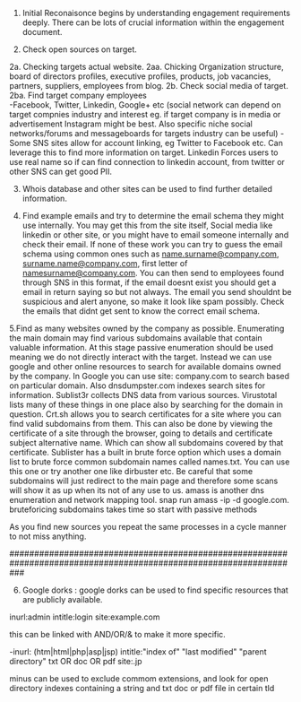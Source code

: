 
1. Initial Reconaisonce begins by understanding engagement requirements deeply. There can be lots of crucial information within the engagement document.

2. Check open sources on target.

  2a. Checking targets actual website.
      2aa. Chicking Organization structure, board of directors profiles, executive profiles, products, job vacancies, partners, suppliers, employees from blog.
  2b. Check social media of target.
      2ba. Find target company employees  
            -Facebook, Twitter, Linkedin, Google+ etc (social network can depend on target compnies industry and interest eg. if target company is in media or advertisement Instagram might be best. Also specific niche social networks/forums and messageboards for targets industry can be useful)
            - Some SNS sites allow for account linking, eg Twitter to Facebook etc. Can leverage this to find more information on target. Linkedin Forces users to use real name so if can find connection to linkedin account, from twitter or other SNS can get good PII.

3. Whois database and other sites can be used to find further detailed information. 

4. Find example emails and try to determine the email schema they might use internally. You may get this from the site itself, Social media like linkedin or other site, or you might have to email someone internally and check their email. If none of these work you can try to guess the email schema using common ones such as name.surname@company.com, surname.name@company.com, first letter of namesurname@company.com. You can then send to employees found through SNS in this format, if the email doesnt exist you should get a email in return saying so but not always. The email you send shouldnt be suspicious and alert anyone, so make it look like spam possibly. Check the emails that didnt get sent to know the correct email schema.

5.Find as many websites owned by the company as possible. Enumerating the main domain may find various subdomains available that contain valuable information. At this stage passive enumeration should be used meaning we do not directly interact with the target. Instead we can use google and other online resources to search for available domains owned by the company. In Google you can use site: company.com to search based on particular domain. Also dnsdumpster.com indexes search sites for information. Sublist3r collects DNS data from various sources. Virustotal lists many of these things in one place also by searching for the domain in question. Crt.sh allows you to search certificates for a site where you can find valid subdomains from them. This can also be done by viewing the certificate of a site through the browser, going to details and certificate subject alternative name. Which can show all subdomains covered by that certificate. Sublister has a built in brute force option which uses a domain list to brute force common subdomain names called names.txt. You can use this one or try another one like dirbuster etc. Be careful that some subdomains will just redirect to the main page and therefore some scans will show it as up when its not of any use to us. amass is another dns enumeration and network mapping tool. snap run amass -ip -d google.com. bruteforicing subdomains takes time so start with passive methods
        
As you find new sources you repeat the same processes in a cycle manner to not miss anything.

###################################################################################################################

6. Google dorks : google dorks can be used to find specific resources that are publicly available.

inurl:admin intitle:login site:example.com

this can be linked with AND/OR/& to make it more specific.


-inurl: (htm|html|php|asp|jsp) intitle:"index of" "last modified" "parent directory" txt OR doc OR pdf site:.jp

minus can be used to exclude commom extensions, and look for open directory indexes containing a string and txt doc or pdf file in certain tld
